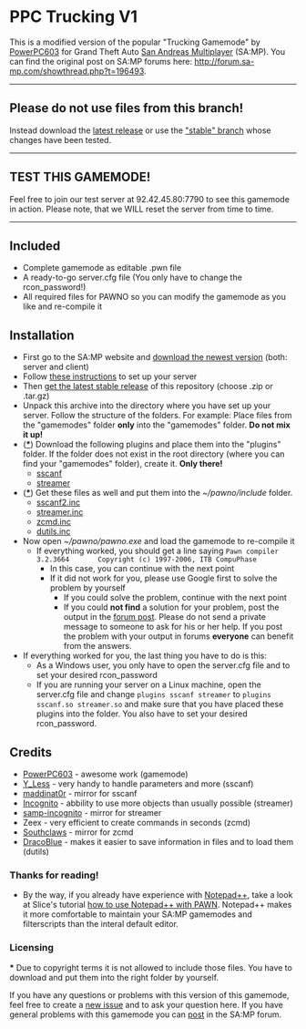 # PPC Trucking V1

This is a modified version of the popular "Trucking Gamemode" by [PowerPC603](http://forum.sa-mp.com/member.php?u=109984) for Grand Theft Auto [San Andreas Multiplayer](http://www.sa-mp.com) (SA:MP). You can find the original post on SA:MP forums here: http://forum.sa-mp.com/showthread.php?t=196493.

---

## Please do not use files from this branch!
Instead download the [latest release](https://github.com/PPC-Trucking/V1/releases/latest) or use the ["stable" branch](https://github.com/PPC-Trucking/V1/tree/stable) whose changes have been tested.

---

## TEST THIS GAMEMODE!
Feel free to join our test server at 92.42.45.80:7790 to see this gamemode in action. Please note, that we WILL reset the server from time to time.

---

## Included
*	Complete gamemode as editable .pwn file
*	A ready-to-go server.cfg file (You only have to change the rcon_password!)
*	All required files for PAWNO so you can modify the gamemode as you like and re-compile it

## Installation
*	First go to the SA:MP website and [download the newest version](http://sa-mp.com/download.php) (both: server and client)
*	Follow [these instructions](http://forum.sa-mp.com/showthread.php?t=106958) to set up your server
*	Then [get the latest stable release](https://github.com/PPC-Trucking/V1/releases/latest) of this repository (choose .zip or .tar.gz)
*	Unpack this archive into the directory where you have set up your server. Follow the structure of the folders. For example: Place files from the "gamemodes" folder **only** into the "gamemodes" folder. **Do not mix it up!**
*	([__*__](#licensing)) Download the following plugins and place them into the "plugins" folder. If the folder does not exist in the root directory (where you can find your "gamemodes" folder), create it. **Only there!**
	*	[sscanf](https://github.com/maddinat0r/sscanf/releases)
	*   [streamer](https://github.com/samp-incognito/samp-streamer-plugin/releases)
*   ([__*__](#licensing)) Get these files as well and put them into the _~/pawno/include_ folder.
	*   [sscanf2.inc](https://github.com/maddinat0r/sscanf/releases)
	*   [streamer.inc](https://github.com/samp-incognito/samp-streamer-plugin/releases)
	*   [zcmd.inc](https://github.com/Southclaws/zcmd/blob/master/zcmd.inc)
	*   [dutils.inc](http://dracoblue.net/downloads/dutils/)
*	Now open _~/pawno/pawno.exe_ and load the gamemode to re-compile it
	* If everything worked, you should get a line saying ``Pawn compiler 3.2.3664 		Copyright (c) 1997-2006, ITB CompuPhase``
		* In this case, you can continue with the next point
		* If it did not work for you, please use Google first to solve the problem by yourself
			* If you could solve the problem, continue with the next point
			* If you could **not find** a solution for your problem, post the output in the [forum post](http://forum.sa-mp.com/showthread.php?t=196493). Please do not send a private message to someone to ask for his or her help. If you post the problem with your output in forums **everyone** can benefit from the answers.
*	If everything worked for you, the last thing you have to do is this:
	*	As a Windows user, you only have to open the server.cfg file and to set your desired rcon_password
	*	If you are running your server on a Linux machine, open the server.cfg file and change ``plugins sscanf streamer`` to ``plugins sscanf.so streamer.so`` and make sure that you have placed these plugins into the folder. You also have to set your desired rcon_password.

## Credits
*	[PowerPC603](http://forum.sa-mp.com/member.php?u=109984) - awesome work (gamemode)
*	[Y_Less](http://forum.sa-mp.com/member.php?u=29176) - very handy to handle parameters and more (sscanf)
*	[maddinat0r](https://github.com/maddinat0r) - mirror for sscanf
*	[Incognito](http://forum.sa-mp.com/member.php?u=925) - abbility to use more objects than usually possible (streamer)
*	[samp-incognito](https://github.com/samp-incognito) - mirror for streamer
*	Zeex - very efficient to create commands in seconds (zcmd)
*	[Southclaws](https://github.com/Southclaws) - mirror for zcmd
*	[DracoBlue](http://forum.sa-mp.com/member.php?u=389) - makes it easier to save information in files and to load them (dutils)

### Thanks for reading!
*	By the way, if you already have experience with [Notepad++](http://notepad-plus-plus.org), take a look at Slice's tutorial [how to use Notepad++ with PAWN](http://forum.sa-mp.com/showthread.php?t=174046). Notepad++ makes it more comfortable to maintain your SA:MP gamemodes and filterscripts than the interal default editor.

### Licensing
__*__ Due to copyright terms it is not allowed to include those files. You have to download and put them into the right folder by yourself.

If you have any questions or problems with this version of this gamemode, feel free to create a [new issue](https://github.com/PPC-Trucking/V1/issues) and to ask your question here. If you have general problems with this gamemode you can [post](http://forum.sa-mp.com/showthread.php?t=196493) in the SA:MP forum.